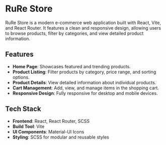 # RuRe Store

RuRe Store is a modern e-commerce web application built with React, Vite, and React Router. It features a clean and responsive design, allowing users to browse products, filter by categories, and view detailed product information.

## Features

- **Home Page**: Showcases featured and trending products.
- **Product Listing**: Filter products by category, price range, and sorting options.
- **Product Details**: View detailed information about individual products.
- **Cart Management**: Add, view, and manage items in the shopping cart.
- **Responsive Design**: Fully responsive for desktop and mobile devices.

## Tech Stack

- **Frontend**: React, React Router, SCSS
- **Build Tool**: Vite
- **UI Components**: Material-UI Icons
- **Styling**: SCSS for modular and reusable styles
